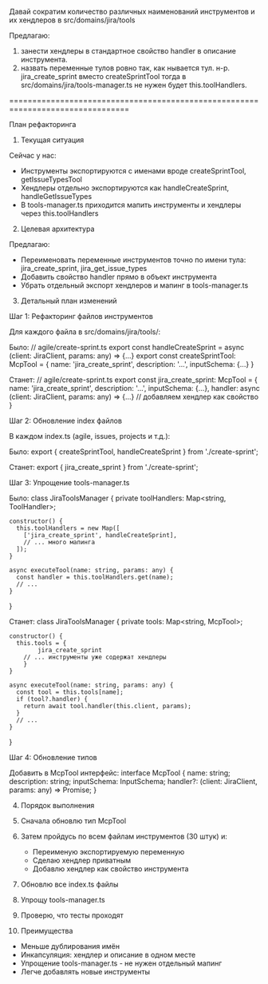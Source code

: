 Давай сократим количество различных наименований инструментов и их хендлеров в src/domains/jira/tools

Предлагаю:
1) занести хендлеры в стандартное свойство handler в описание инструмента.
2) назвать переменные тулов ровно так, как нывается тул. н-р. jira_create_sprint вместо createSprintTool
   тогда в src/domains/jira/tools-manager.ts не нужен будет this.toolHandlers. 

================================================================================


План рефакторинга

1. Текущая ситуация

Сейчас у нас:
- Инструменты экспортируются с именами вроде createSprintTool, getIssueTypesTool
- Хендлеры отдельно экспортируются как handleCreateSprint, handleGetIssueTypes
- В tools-manager.ts приходится мапить инструменты и хендлеры через this.toolHandlers

2. Целевая архитектура

Предлагаю:
- Переименовать переменные инструментов точно по имени тула: jira_create_sprint, jira_get_issue_types
- Добавить свойство handler прямо в объект инструмента
- Убрать отдельный экспорт хендлеров и мапинг в tools-manager.ts

3. Детальный план изменений

Шаг 1: Рефакторинг файлов инструментов

Для каждого файла в src/domains/jira/tools/:

Было:
// agile/create-sprint.ts
export const handleCreateSprint = async (client: JiraClient, params: any) => {...}
export const createSprintTool: McpTool = {
    name: 'jira_create_sprint',
    description: '...',
    inputSchema: {...}
}

Станет:
// agile/create-sprint.ts
export const jira_create_sprint: McpTool = {
    name: 'jira_create_sprint',
    description: '...',
    inputSchema: {...},
    handler: async (client: JiraClient, params: any) => {...}  // добавляем хендлер как свойство
}

Шаг 2: Обновление index файлов

В каждом index.ts (agile, issues, projects и т.д.):

Было:
export { createSprintTool, handleCreateSprint } from './create-sprint';

Станет:
export { jira_create_sprint } from './create-sprint';

Шаг 3: Упрощение tools-manager.ts

Было:
class JiraToolsManager {
private toolHandlers: Map<string, ToolHandler>;

    constructor() {
      this.toolHandlers = new Map([
        ['jira_create_sprint', handleCreateSprint],
        // ... много мапинга
      ]);
    }

    async executeTool(name: string, params: any) {
      const handler = this.toolHandlers.get(name);
      // ...
    }
}

Станет:
class JiraToolsManager {
private tools: Map<string, McpTool>;

    constructor() {
      this.tools = {
            jira_create_sprint
        // ... инструменты уже содержат хендлеры
        }
    }

    async executeTool(name: string, params: any) {
      const tool = this.tools[name];
      if (tool?.handler) {
        return await tool.handler(this.client, params);
      }
      // ...
    }
}

Шаг 4: Обновление типов

Добавить в McpTool интерфейс:
interface McpTool {
name: string;
description: string;
inputSchema: InputSchema;
handler?: (client: JiraClient, params: any) => Promise<any>;
}

4. Порядок выполнения

1. Сначала обновлю тип McpTool
2. Затем пройдусь по всем файлам инструментов (30 штук) и:
   - Переименую экспортируемую переменную
   - Сделаю хендлер приватным
   - Добавлю хендлер как свойство инструмента
3. Обновлю все index.ts файлы
4. Упрощу tools-manager.ts
5. Проверю, что тесты проходят

5. Преимущества

- Меньше дублирования имён
- Инкапсуляция: хендлер и описание в одном месте
- Упрощение tools-manager.ts - не нужен отдельный мапинг
- Легче добавлять новые инструменты


